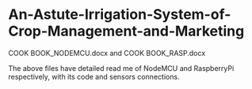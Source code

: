 # An-Astute-Irrigation-System-of-Crop-Management-and-Marketing

COOK BOOK_NODEMCU.docx	and 
COOK BOOK_RASP.docx

The above files have detailed read me of NodeMCU and RaspberryPi respectively, with its code and sensors connections. 
